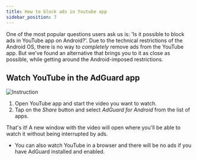 ```yaml
---
title: How to block ads in Youtube app
sidebar_position: 7
---
```


One of the most popular questions users ask us is: 'Is it possible to block ads in YouTube app on Android?'. Due to the technical restrictions of the Android OS, there is no way to *completely* remove ads from the YouTube app. But we've found an alternative that brings you to it as close as possible, while getting around the Android-imposed restrictions.


## Watch YouTube in the AdGuard app

![Instruction](https://cdn.adguard.com/public/Adguard/Blog/Android/3-6/share.gif)

1. Open YouTube app and start the video you want to watch.
2. Tap on the *Share* button and select *AdGuard for Android* from the list of apps.

That's it! A new window with the video will open where you'll be able to watch it without being interrupted by ads.

* You can also watch YouTube in a browser and there will be no ads if you have AdGuard installed and enabled.